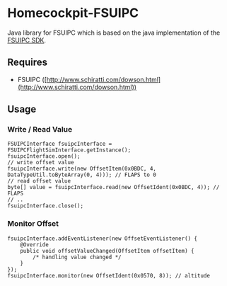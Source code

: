 # Homecockpit-FSUIPC

Java library for FSUIPC which is based on the java implementation of the [FSUIPC SDK](http://www.schiratti.com/dowson.html).

## Requires

* FSUIPC ([http://www.schiratti.com/dowson.html](http://www.schiratti.com/dowson.html))

## Usage

### Write / Read Value

    FSUIPCInterface fsuipcInterface = FSUIPCFlightSimInterface.getInstance();
    fsuipcInterface.open();
    // write offset value
    fsuipcInterface.write(new OffsetItem(0x0BDC, 4, DataTypeUtil.toByteArray(0, 4))); // FLAPS to 0
    // read offset value
    byte[] value = fsuipcInterface.read(new OffsetIdent(0x0BDC, 4)); // FLAPS
    // ..
    fsuipcInterface.close();

### Monitor Offset

    fsuipcInterface.addEventListener(new OffsetEventListener() {
        @Override
        public void offsetValueChanged(OffsetItem offsetItem) {
            /* handling value changed */
        }
    });
    fsuipcInterface.monitor(new OffsetIdent(0x0570, 8)); // altitude

